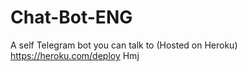 # Chat-Bot-ENG
A self Telegram bot you can talk to (Hosted on Heroku)
https://heroku.com/deploy
Hmj

